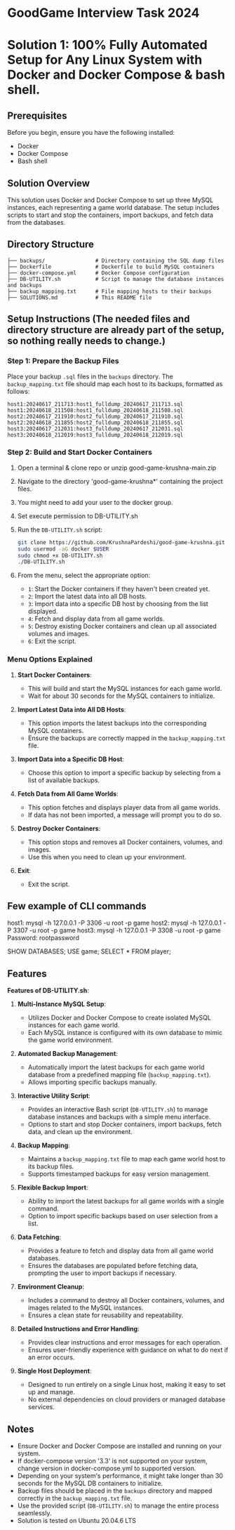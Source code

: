 # GoodGame Interview Task 2024

# Solution 1: 100% Fully Automated Setup for Any Linux System with Docker and Docker Compose & bash shell.

## Prerequisites

Before you begin, ensure you have the following installed:

- Docker
- Docker Compose 
- Bash shell


## Solution Overview

This solution uses Docker and Docker Compose to set up three MySQL instances, each representing a game world database. The setup includes scripts to start and stop the containers, import backups, and fetch data from the databases.

## Directory Structure

```
├── backups/                # Directory containing the SQL dump files
├── Dockerfile              # Dockerfile to build MySQL containers
├── docker-compose.yml      # Docker Compose configuration
├── DB-UTILITY.sh           # Script to manage the database instances and backups
├── backup_mapping.txt      # File mapping hosts to their backups
├── SOLUTIONS.md            # This README file
```

## Setup Instructions (The needed files and directory structure are already part of the setup, so nothing really needs to change.)

### Step 1: Prepare the Backup Files

Place your backup `.sql` files in the `backups` directory. The `backup_mapping.txt` file should map each host to its backups, formatted as follows:

```
host1:20240617_211713:host1_fulldump_20240617_211713.sql
host1:20240618_211508:host1_fulldump_20240618_211508.sql
host2:20240617_211910:host2_fulldump_20240617_211910.sql
host2:20240618_211855:host2_fulldump_20240618_211855.sql
host3:20240617_212031:host3_fulldump_20240617_212031.sql
host3:20240618_212019:host3_fulldump_20240618_212019.sql
```

### Step 2: Build and Start Docker Containers

1. Open a terminal & clone repo or unzip good-game-krushna-main.zip
2. Navigate to the directory 'good-game-krushna*' containing the project files.
3. You might need to add your user to the docker group.
4. Set execute permission to DB-UTILITY.sh
5. Run the `DB-UTILITY.sh` script:

   ```bash
   git clone https://github.com/KrushnaPardeshi/good-game-krushna.git
   sudo usermod -aG docker $USER 
   sudo chmod +x DB-UTILITY.sh
   ./DB-UTILITY.sh
   ```
6. From the menu, select the appropriate option:

   - `1`: Start the Docker containers if they haven't been created yet.
   - `2`: Import the latest data into all DB hosts.
   - `3`: Import data into a specific DB host by choosing from the list displayed.
   - `4`: Fetch and display data from all game worlds.
   - `5`: Destroy existing Docker containers and clean up all associated volumes and images.
   - `6`: Exit the script.

### Menu Options Explained

1. **Start Docker Containers**:
   - This will build and start the MySQL instances for each game world.
   - Wait for about 30 seconds for the MySQL containers to initialize.

2. **Import Latest Data into All DB Hosts**:
   - This option imports the latest backups into the corresponding MySQL containers.
   - Ensure the backups are correctly mapped in the `backup_mapping.txt` file.

3. **Import Data into a Specific DB Host**:
   - Choose this option to import a specific backup by selecting from a list of available backups.

4. **Fetch Data from All Game Worlds**:
   - This option fetches and displays player data from all game worlds.
   - If data has not been imported, a message will prompt you to do so.

5. **Destroy Docker Containers**:
   - This option stops and removes all Docker containers, volumes, and images.
   - Use this when you need to clean up your environment.

6. **Exit**:
   - Exit the script.

## Few example of CLI commands
host1: mysql -h 127.0.0.1 -P 3306 -u root -p game
host2: mysql -h 127.0.0.1 -P 3307 -u root -p game
host3: mysql -h 127.0.0.1 -P 3308 -u root -p game
Password: rootpassword

SHOW DATABASES;
USE game;
SELECT * FROM player;

## Features
**Features of DB-UTILITY.sh**:
1. **Multi-Instance MySQL Setup**:
   - Utilizes Docker and Docker Compose to create isolated MySQL instances for each game world.
   - Each MySQL instance is configured with its own database to mimic the game world environment.

2. **Automated Backup Management**:
   - Automatically import the latest backups for each game world database from a predefined mapping file (`backup_mapping.txt`).
   - Allows importing specific backups manually.

3. **Interactive Utility Script**:
   - Provides an interactive Bash script (`DB-UTILITY.sh`) to manage database instances and backups with a simple menu interface.
   - Options to start and stop Docker containers, import backups, fetch data, and clean up the environment.

4. **Backup Mapping**:
   - Maintains a `backup_mapping.txt` file to map each game world host to its backup files.
   - Supports timestamped backups for easy version management.

5. **Flexible Backup Import**:
   - Ability to import the latest backups for all game worlds with a single command.
   - Option to import specific backups based on user selection from a list.

6. **Data Fetching**:
   - Provides a feature to fetch and display data from all game world databases.
   - Ensures the databases are populated before fetching data, prompting the user to import backups if necessary.

7. **Environment Cleanup**:
   - Includes a command to destroy all Docker containers, volumes, and images related to the MySQL instances.
   - Ensures a clean state for reusability and repeatability.

8. **Detailed Instructions and Error Handling**:
   - Provides clear instructions and error messages for each operation.
   - Ensures user-friendly experience with guidance on what to do next if an error occurs.

9. **Single Host Deployment**:
   - Designed to run entirely on a single Linux host, making it easy to set up and manage.
   - No external dependencies on cloud providers or managed database services.

## Notes

- Ensure Docker and Docker Compose are installed and running on your system.
- If docker-compose version '3.3' is not supported on your system, change version in docker-compose.yml to supported version.
- Depending on your system's performance, it might take longer than 30 seconds for the MySQL DB containers to initialize.
- Backup files should be placed in the `backups` directory and mapped correctly in the `backup_mapping.txt` file.
- Use the provided script (`DB-UTILITY.sh`) to manage the entire process seamlessly.
- Solution is tested on Ubuntu 20.04.6 LTS

